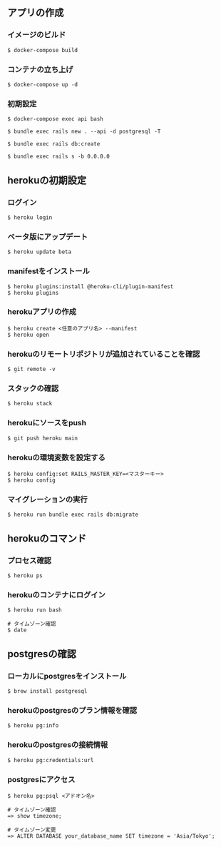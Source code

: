 ## アプリの作成

### イメージのビルド

```
$ docker-compose build
```

### コンテナの立ち上げ

```
$ docker-compose up -d
```

### 初期設定

```
$ docker-compose exec api bash

$ bundle exec rails new . --api -d postgresql -T

$ bundle exec rails db:create

$ bundle exec rails s -b 0.0.0.0
```

## herokuの初期設定

### ログイン

```
$ heroku login
```

### ベータ版にアップデート

```
$ heroku update beta
```

### manifestをインストール

```
$ heroku plugins:install @heroku-cli/plugin-manifest
$ heroku plugins
```

### herokuアプリの作成

```
$ heroku create <任意のアプリ名> --manifest
$ heroku open
```

### herokuのリモートリポジトリが追加されていることを確認

```
$ git remote -v
```

### スタックの確認

```
$ heroku stack
```

### herokuにソースをpush

```
$ git push heroku main
```

### herokuの環境変数を設定する

```
$ heroku config:set RAILS_MASTER_KEY=<マスターキー>
$ heroku config
```

### マイグレーションの実行

```
$ heroku run bundle exec rails db:migrate
```

## herokuのコマンド

### プロセス確認

```
$ heroku ps
```

### herokuのコンテナにログイン

```
$ heroku run bash

# タイムゾーン確認
$ date
```

## postgresの確認

### ローカルにpostgresをインストール

```
$ brew install postgresql
```

### herokuのpostgresのプラン情報を確認

```
$ heroku pg:info
```

### herokuのpostgresの接続情報

```
$ heroku pg:credentials:url
```

### postgresにアクセス

```
$ heroku pg:psql <アドオン名>

# タイムゾーン確認
=> show timezone;

# タイムゾーン変更
=> ALTER DATABASE your_database_name SET timezone = 'Asia/Tokyo';
